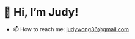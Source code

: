 # 👋 Hi, I’m Judy!
- 📫 How to reach me: judywong36@gmail.com

<!---
jlynw/jlynw is a ✨ special ✨ repository because its `README.md` (this file) appears on your GitHub profile.
You can click the Preview link to take a look at your changes.
--->
